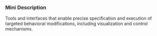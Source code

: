 ### Mini Description

Tools and interfaces that enable precise specification and execution of targeted behavioral modifications, including visualization and control mechanisms.
